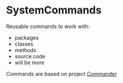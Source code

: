 # SystemCommands
Reusable commands to work with:

- packages
- classes
- methods
- source code
- will be more

Commands are based on project [Commander](https://github.com/dionisiydk/Commander)
